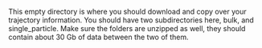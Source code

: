 This empty directory is where you should download and copy over your trajectory information. You should have two subdirectories here, bulk, and single_particle. Make sure the folders are unzipped as well, they should contain about 30 Gb of data between the two of them.
